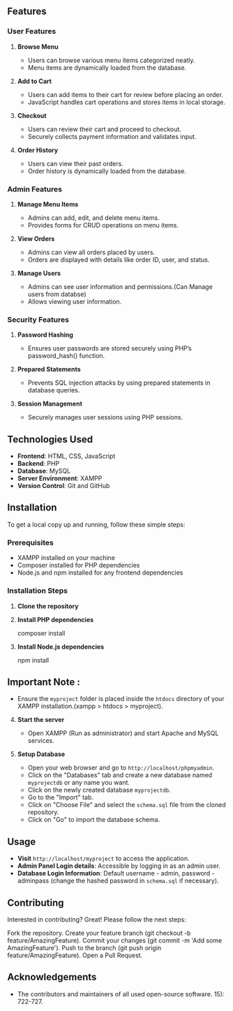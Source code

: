 

## Features
### User Features
1. **Browse Menu**
   - Users can browse various menu items categorized neatly.
   - Menu items are dynamically loaded from the database.

2. **Add to Cart**
   - Users can add items to their cart for review before placing an order.
   - JavaScript handles cart operations and stores items in local storage.

3. **Checkout**
   - Users can review their cart and proceed to checkout.
   - Securely collects payment information and validates input.

4. **Order History**
   - Users can view their past orders.
   - Order history is dynamically loaded from the database.

### Admin Features
1. **Manage Menu Items**
   - Admins can add, edit, and delete menu items.
   - Provides forms for CRUD operations on menu items.

2. **View Orders**
   - Admins can view all orders placed by users.
   - Orders are displayed with details like order ID, user, and status.

3. **Manage Users**
   - Admins can see user information and permissions.(Can Manage users from databse)
   - Allows viewing user information.

### Security Features
1. **Password Hashing**
   - Ensures user passwords are stored securely using PHP’s password_hash() function.

2. **Prepared Statements**
   - Prevents SQL injection attacks by using prepared statements in database queries.

3. **Session Management**
   - Securely manages user sessions using PHP sessions.

## Technologies Used
- **Frontend**: HTML, CSS, JavaScript
- **Backend**: PHP
- **Database**: MySQL
- **Server Environment**: XAMPP
- **Version Control**: Git and GitHub

## Installation
To get a local copy up and running, follow these simple steps:

### Prerequisites
- XAMPP installed on your machine
- Composer installed for PHP dependencies
- Node.js and npm installed for any frontend dependencies

### Installation Steps
1. **Clone the repository**
    
2. **Install PHP dependencies**
    
    composer install

3. **Install Node.js dependencies**
    
    npm install

## Important Note : 
- Ensure the `myproject` folder is placed inside the `htdocs` directory of your XAMPP installation.(xampp > htdocs > myproject).

4. **Start the server**
    - Open XAMPP (Run as administrator) and start Apache and MySQL services.

5. **Setup Database**
    - Open your web browser and go to `http://localhost/phpmyadmin`.
    - Click on the "Databases" tab and create a new database named `myprojectdb` or any name you want.
    - Click on the newly created database `myprojectdb`.
    - Go to the "Import" tab.
    - Click on "Choose File" and select the `schema.sql` file from the cloned repository.
    - Click on "Go" to import the database schema.

## Usage
- **Visit** `http://localhost/myproject` to access the application.
- **Admin Panel Login details**: Accessible by logging in as an admin user.
- **Database Login Information**: Default username - admin, password - adminpass (change the hashed password in `schema.sql` if necessary).

## Contributing
Interested in contributing? Great! Please follow the next steps:

Fork the repository. Create your feature branch (git checkout -b feature/AmazingFeature). Commit your changes (git commit -m 'Add some AmazingFeature'). Push to the branch (git push origin feature/AmazingFeature). Open a Pull Request.

## Acknowledgements
- The contributors and maintainers of all used open-source software. 
15): 722-727.
